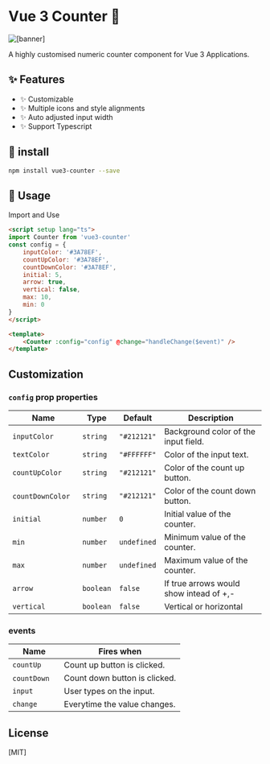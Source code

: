 # Vue 3 Counter 🔢


![[banner]](https://i.ibb.co/fks3WVp/vue3-counter-banner.gif)


A highly customised numeric counter component for Vue 3 Applications.



## ✨ Features

- ✨ Customizable
- ✨ Multiple icons and style alignments
- ✨ Auto adjusted input width
- ✨ Support Typescript



## 🎯 install

```bash
npm install vue3-counter --save
```

## 🚀 Usage

Import and Use 
```html
<script setup lang="ts">
import Counter from 'vue3-counter'
const config = {
    inputColor: '#3A78EF',
    countUpColor: '#3A78EF',
    countDownColor: '#3A78EF',
    initial: 5,
    arrow: true,
    vertical: false,
    max: 10,
    min: 0
}
</script>

<template>
    <Counter :config="config" @change="handleChange($event)" />
</template>
```

## Customization
### `config` prop properties

| Name | Type | Default | Description |
| --- | --- | --- | --- |
| `inputColor` | `string` | `"#212121"` | Background color of the input field. |
| `textColor` | `string` | `"#FFFFFF"` | Color of the input text. |
| `countUpColor` | `string` | `"#212121"` | Color of the count up button. |
| `countDownColor`&nbsp;&nbsp; | `string` | `"#212121"` | Color of the count down button. |
| `initial` | `number` | `0` | Initial value of the counter. |
| `min` | `number` | `undefined` | Minimum value of the counter. |
| `max` | `number` | `undefined` | Maximum value of the counter. |
| `arrow` | `boolean` | `false` | If true arrows would show intead of +,- |
| `vertical` | `boolean` | `false` | Vertical or horizontal |

### events
| Name | Fires when |
| --- | --- |
| `countUp` | Count up button is clicked. |
| `countDown`&nbsp;&nbsp;&nbsp; | Count down button is clicked. |
| `input` | User types on the input. |
| `change` | Everytime the value changes. |


## License

[MIT]